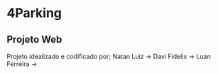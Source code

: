 # 4Parking

## Projeto Web

Projeto idealizado e codificado por;
Natan Luiz ->
Davi Fidelix ->
Luan Ferreira ->
